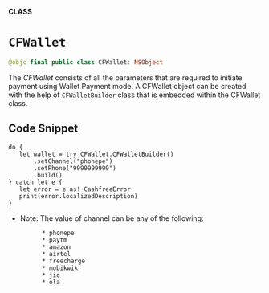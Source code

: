 **CLASS**

# `CFWallet`

```swift
@objc final public class CFWallet: NSObject
```

The *CFWallet* consists of all the parameters that are required to initiate payment using Wallet Payment mode. A CFWallet object can be created with the help of `CFWalletBuilder` class that is embedded within the CFWallet class.
 
 ## Code Snippet ##
 
 ```
 do {
    let wallet = try CFWallet.CFWalletBuilder()
        .setChannel("phonepe")
        .setPhone("9999999999")
        .build()
 } catch let e {
    let error = e as! CashfreeError
    print(error.localizedDescription)
 }
 ```
 
* Note: The value of channel can be any of  the following:
 
            * phonepe
            * paytm
            * amazon
            * airtel
            * freecharge
            * mobikwik
            * jio
            * ola
